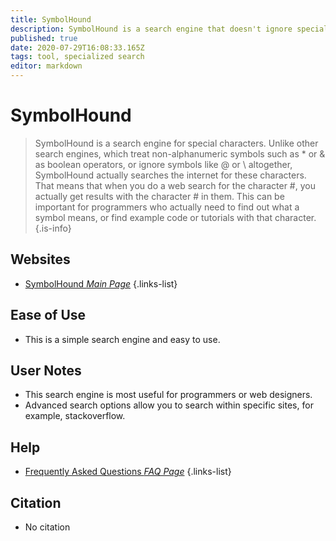 ```yaml
---
title: SymbolHound
description: SymbolHound is a search engine that doesn't ignore special characters. This means you can easily search for symbols like &, %, and π.
published: true
date: 2020-07-29T16:08:33.165Z
tags: tool, specialized search
editor: markdown
---
```


# SymbolHound

> SymbolHound is a search engine for special characters. Unlike other search engines, which treat non-alphanumeric symbols such as * or & as boolean operators, or ignore symbols like @ or \ altogether, SymbolHound actually searches the internet for these characters. That means that when you do a web search for the character #, you actually get results with the character # in them. This can be important for programmers who actually need to find out what a symbol means, or find example code or tutorials with that character. 
{.is-info}

 

## Websites 

- [SymbolHound *Main Page*](http://symbolhound.com/)
 {.links-list}

## Ease of Use

- This is a simple search engine and easy to use. 

## User Notes

- This search engine is most useful for programmers or web designers. 
- Advanced search options allow you to search within specific sites, for example, stackoverflow.

## Help
- [Frequently Asked Questions *FAQ Page*](http://symbolhound.com/faq.php)
 {.links-list}

## Citation

- No citation